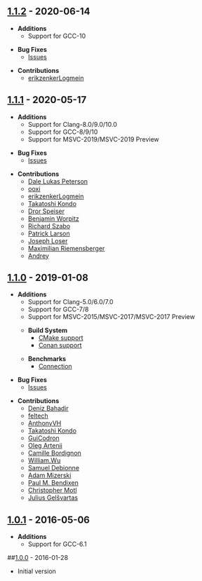 ## [1.1.2] - 2020-06-14
- **Additions**
    - Support for GCC-10
>
- **Bug Fixes**
    - [Issues](https://github.com/boost-experimental/sml/issues?utf8=%E2%9C%93&q=is%3Aissue+is%3Aclosed+closed%3A2020-07-17..2020-06-14+)
>
- **Contributions**
    - [erikzenkerLogmein](https://github.com/erikzenkerLogmein)

## [1.1.1] - 2020-05-17
- **Additions**
    - Support for Clang-8.0/9.0/10.0
    - Support for GCC-8/9/10
    - Support for MSVC-2019/MSVC-2019 Preview
>
- **Bug Fixes**
    - [Issues](https://github.com/boost-experimental/sml/issues?utf8=%E2%9C%93&q=is%3Aissue+is%3Aclosed+closed%3A2019-01-08..2020-05-17+)
>
- **Contributions**
    - [Dale Lukas Peterson](https://github.com/hazelnusse)
    - [ooxi](https://github.com/ooxi)
    - [erikzenkerLogmein](https://github.com/erikzenkerLogmein)
    - [Takatoshi Kondo](https://github.com/redboltz)
    - [Dror Speiser](https://github.com/drorspei)
    - [Benjamin Worpitz](https://github.com/BenjaminW3)
    - [Richard Szabo]()
    - [Patrick Larson](https://github.com/palarson)
    - [Joseph Loser](https://github.com/JoeLoser)
    - [Maximilian Riemensberger]()
    - [Andrey](https://github.com/JoyIfBam5)

## [1.1.0] - 2019-01-08
- **Additions**
    - Support for Clang-5.0/6.0/7.0
    - Support for GCC-7/8
    - Support for MSVC-2015/MSVC-2017/MSVC-2017 Preview
    >
    - **Build System**
        - [CMake support](https://github.com/boost-experimental/sml/blob/master/CMakeLists.txt)
        - [Conan support](https://github.com/boost-experimental/sml/blob/master/conanfile.py)
    >
    - **Benchmarks**
        - [Connection](https://github.com/boost-experimental/sml/tree/master/benchmark/connection)
>
- **Bug Fixes**
    - [Issues](https://github.com/boost-experimental/sml/issues?utf8=%E2%9C%93&q=is%3Aissue+is%3Aclosed+closed%3A2016-05-16..2019-01-08+)
>
- **Contributions**
    - [Deniz Bahadir](https://github.com/Bagira80)
    - [feltech](https://github.com/feltech)
    - [AnthonyVH](https://github.com/AnthonyVH)
    - [Takatoshi Kondo](https://github.com/redboltz)
    - [GuiCodron](https://github.com/GuiCodron)
    - [Oleg Artenii](https://github.com/arteniioleg)
    - [Camille Bordignon](https://github.com/kamibo)
    - [William.Wu](https://github.com/justwillim)
    - [Samuel Debionne](https://github.com/sdebionne)
    - [Adam Mizerski](https://github.com/etam)
    - [Paul M. Bendixen](https://github.com/paulbendixen)
    - [Christopher Motl](https://github.com/cmotl)
    - [Julius Gelšvartas](https://github.com/JuliusGel)

## [1.0.1] - 2016-05-06
- **Additions**
    - Support for GCC-6.1

##[1.0.0] - 2016-01-28
- Initial version

[1.1.2]: https://github.com/boost-experimental/sml/compare/v1.1.1...v1.1.2
[1.1.1]: https://github.com/boost-experimental/sml/compare/v1.1.0...v1.1.1
[1.1.0]: https://github.com/boost-experimental/sml/compare/v1.0.0...v1.1.0
[1.0.1]: https://github.com/boost-experimental/sml/compare/v1.0.0...v1.0.1
[1.0.0]: https://github.com/boost-experimental/sml/tree/v1.0.0
